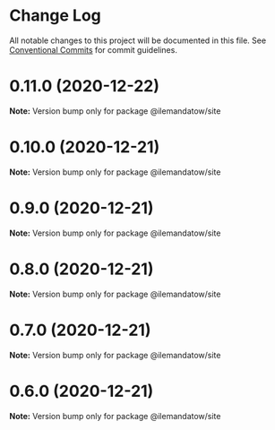 # Change Log

All notable changes to this project will be documented in this file.
See [Conventional Commits](https://conventionalcommits.org) for commit guidelines.

# 0.11.0 (2020-12-22)

**Note:** Version bump only for package @ilemandatow/site





# 0.10.0 (2020-12-21)

**Note:** Version bump only for package @ilemandatow/site





# 0.9.0 (2020-12-21)

**Note:** Version bump only for package @ilemandatow/site





# 0.8.0 (2020-12-21)

**Note:** Version bump only for package @ilemandatow/site





# 0.7.0 (2020-12-21)

**Note:** Version bump only for package @ilemandatow/site





# 0.6.0 (2020-12-21)

**Note:** Version bump only for package @ilemandatow/site
